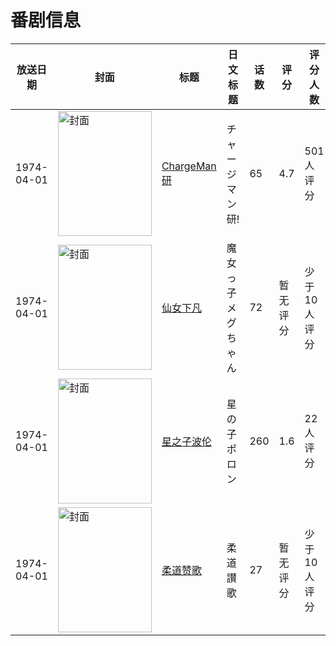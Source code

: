 # 番剧信息

|放送日期|封面|标题|日文标题|话数|评分|评分人数|
|---|---|---|---|---|---|---|
|1974-04-01|<img src="https://lain.bgm.tv/pic/cover/c/b5/bc/16872_6n6I0.jpg" alt="封面" style="width:150px;height:200px;object-fit:cover;">|[ChargeMan研](https://bangumi.tv/subject/16872)|チャージマン研!|65|4.7|501人评分|
|1974-04-01|<img src="https://lain.bgm.tv/pic/cover/c/69/21/60355_sr9Ss.jpg" alt="封面" style="width:150px;height:200px;object-fit:cover;">|[仙女下凡](https://bangumi.tv/subject/60355)|魔女っ子メグちゃん|72|暂无评分|少于10人评分|
|1974-04-01|<img src="https://lain.bgm.tv/pic/cover/c/ee/04/132153_n440p.jpg" alt="封面" style="width:150px;height:200px;object-fit:cover;">|[星之子波伦](https://bangumi.tv/subject/132153)|星の子ポロン|260|1.6|22人评分|
|1974-04-01|<img src="https://lain.bgm.tv/pic/cover/c/c0/5d/188999_y5dYy.jpg" alt="封面" style="width:150px;height:200px;object-fit:cover;">|[柔道赞歌](https://bangumi.tv/subject/188999)|柔道讃歌|27|暂无评分|少于10人评分|
